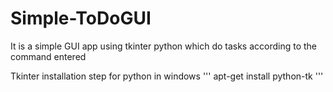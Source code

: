 # Simple-ToDoGUI
It is a simple GUI app using tkinter python which do tasks according to the command entered

Tkinter installation step for python in windows
'''
apt-get install python-tk 
'''
